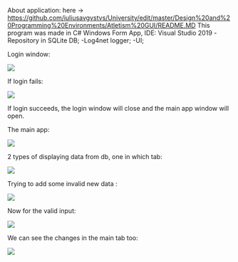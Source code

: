 About application:
    here -> https://github.com/iuliusavgvstvs/University/edit/master/Design%20and%20Programming%20Environments/Atletism%20GUI/README.MD
This program was made in C# Windows Form App, IDE: Visual Studio 2019
-Repository in SQLite DB;
-Log4net logger;
-UI;

Login window:

![](/master/Design%20and%20Programming%20Environments/Atletism%20GUI%20%2E.NET/images/login.png)


If login fails:

![](/master/Design%20and%20Programming%20Environments/Atletism%20GUI%20.NET/images/login2.png)

If login succeeds, the login window will close and the main app window will open.

The main app:


![](/master/Design%20and%20Programming%20Environments/Atletism%20GUI%20.NET/images/main.png)


2 types of displaying data from db, one in which tab:


![](/master/Design%20and%20Programming%20Environments/Atletism%20GUI%20.NET/images/advanced.png)


Trying to add some invalid new data :


![](/master/Design%20and%20Programming%20Environments/Atletism%20GUI%20.NET/images/advanced_invalid_input.png)


Now for the valid input:


![](/master/Design%20and%20Programming%20Environments/Atletism%20GUI%20.NET/images/advanced_valid_input.png)


We can see the changes in the main tab too:


![](/master/Design%20and%20Programming%20Environments/Atletism%20GUI%20.NET/images/main2.png)
